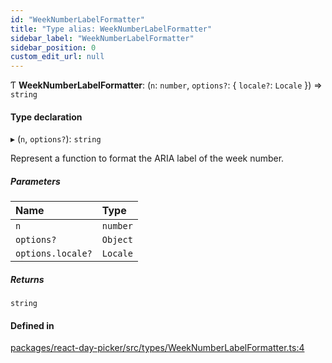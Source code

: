 ```yaml
---
id: "WeekNumberLabelFormatter"
title: "Type alias: WeekNumberLabelFormatter"
sidebar_label: "WeekNumberLabelFormatter"
sidebar_position: 0
custom_edit_url: null
---
```


Ƭ **WeekNumberLabelFormatter**: (`n`: `number`, `options?`: { `locale?`: `Locale`  }) => `string`

#### Type declaration

▸ (`n`, `options?`): `string`

Represent a function to format the ARIA label of the week number.

##### Parameters

| Name | Type |
| :------ | :------ |
| `n` | `number` |
| `options?` | `Object` |
| `options.locale?` | `Locale` |

##### Returns

`string`

#### Defined in

[packages/react-day-picker/src/types/WeekNumberLabelFormatter.ts:4](https://github.com/gpbl/react-day-picker/blob/6bc3b9d0/packages/react-day-picker/src/types/WeekNumberLabelFormatter.ts#L4)

